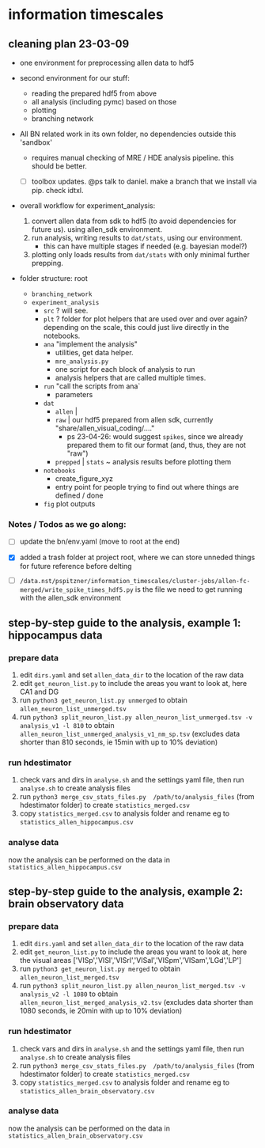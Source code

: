 # information timescales

## cleaning plan 23-03-09

- one environment for preprocessing allen data to hdf5
- second environment for our stuff:
    - reading the prepared hdf5 from above
    - all analysis (including pymc) based on those
    - plotting
    - branching network
- All BN related work in its own folder, no dependencies outside this 'sandbox'
    - requires manual checking of MRE / HDE analysis pipeline. this should be better.
    - [ ] toolbox updates. @ps talk to daniel. make a branch that we install via pip. check idtxl.


- overall workflow for experiment_analysis:
    1. convert allen data from sdk to hdf5 (to avoid dependencies for future us). using allen_sdk environment.
    2. run analysis, writing results to `dat/stats`, using our environment.
        - this can have multiple stages if needed (e.g. bayesian model?)
    3. plotting only loads results from `dat/stats` with only minimal further prepping.

- folder structure: root
    - `branching_network`
    - `experiment_analysis`
        - `src` ? will see.
        - `plt` ? folder for plot helpers that are used over and over again? depending on the scale, this could just live directly in the notebooks.
        - `ana` "implement the analysis"
            - utilities, get data helper.
            - `mre_analysis.py`
            - one script for each block of analysis to run
            - analysis helpers that are called multiple times.
        - `run` "call the scripts from ana`
            - parameters
        - `dat`
            - `allen` |
            - `raw` | our hdf5 prepared from allen sdk, currently "share/allen_visual_coding/...."
                - ps 23-04-26: would suggest `spikes`, since we already prepared them to fit our format (and, thus, they are not "raw")
            - `prepped` | `stats` ~ analysis results before plotting them
        - `notebooks`
            - create_figure_xyz
            - entry point for people trying to find out where things are defined / done
        - `fig` plot outputs

### Notes / Todos as we go along:
- [ ] update the bn/env.yaml (move to root at the end)
- [x] added a trash folder at project root, where we can store unneded things for future reference before delting
- [ ] `/data.nst/pspitzner/information_timescales/cluster-jobs/allen-fc-merged/write_spike_times_hdf5.py` is the file we need to get running with the allen_sdk environment


## step-by-step guide to the analysis, example 1: hippocampus data

### prepare data

1. edit `dirs.yaml` and set `allen_data_dir` to the location of the raw data
2. edit `get_neuron_list.py` to include the areas you want to look at, here CA1 and DG
3. run `python3 get_neuron_list.py unmerged` to obtain `allen_neuron_list_unmerged.tsv`
4. run `python3 split_neuron_list.py allen_neuron_list_unmerged.tsv -v analysis_v1 -l 810` to obtain `allen_neuron_list_unmerged_analysis_v1_nm_sp.tsv` (excludes data shorter than 810 seconds, ie 15min with up to 10% deviation)

### run hdestimator

1. check vars and dirs in `analyse.sh` and the settings yaml file, then run `analyse.sh` to create analysis files
2. run `python3 merge_csv_stats_files.py  /path/to/analysis_files` (from hdestimator folder) to create `statistics_merged.csv`
3. copy `statistics_merged.csv` to analysis folder and rename eg to `statistics_allen_hippocampus.csv`

### analyse data

now the analysis can be performed on the data in `statistics_allen_hippocampus.csv`


## step-by-step guide to the analysis, example 2: brain observatory data

### prepare data

1. edit `dirs.yaml` and set `allen_data_dir` to the location of the raw data
2. edit `get_neuron_list.py` to include the areas you want to look at, here the visual areas ['VISp','VISl','VISrl','VISal','VISpm','VISam','LGd','LP']
3. run `python3 get_neuron_list.py merged` to obtain `allen_neuron_list_merged.tsv`
4. run `python3 split_neuron_list.py allen_neuron_list_merged.tsv -v analysis_v2 -l 1080` to obtain `allen_neuron_list_merged_analysis_v2.tsv` (excludes data shorter than 1080 seconds, ie 20min with up to 10% deviation)

### run hdestimator

1. check vars and dirs in `analyse.sh` and the settings yaml file, then run `analyse.sh` to create analysis files
2. run `python3 merge_csv_stats_files.py  /path/to/analysis_files` (from hdestimator folder) to create `statistics_merged.csv`
3. copy `statistics_merged.csv` to analysis folder and rename eg to `statistics_allen_brain_observatory.csv`

### analyse data

now the analysis can be performed on the data in `statistics_allen_brain_observatory.csv`
